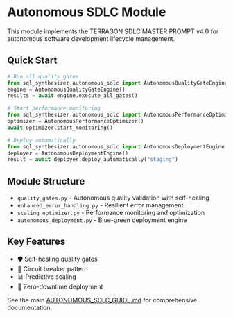 # Autonomous SDLC Module

This module implements the TERRAGON SDLC MASTER PROMPT v4.0 for autonomous software development lifecycle management.

## Quick Start

```python
# Run all quality gates
from sql_synthesizer.autonomous_sdlc import AutonomousQualityGateEngine
engine = AutonomousQualityGateEngine()
results = await engine.execute_all_gates()

# Start performance monitoring
from sql_synthesizer.autonomous_sdlc import AutonomousPerformanceOptimizer
optimizer = AutonomousPerformanceOptimizer()
await optimizer.start_monitoring()

# Deploy automatically
from sql_synthesizer.autonomous_sdlc import AutonomousDeploymentEngine
deployer = AutonomousDeploymentEngine()
result = await deployer.deploy_automatically("staging")
```

## Module Structure

- `quality_gates.py` - Autonomous quality validation with self-healing
- `enhanced_error_handling.py` - Resilient error management
- `scaling_optimizer.py` - Performance monitoring and optimization
- `autonomous_deployment.py` - Blue-green deployment engine

## Key Features

- 🛡️ Self-healing quality gates
- 🔄 Circuit breaker pattern
- 📊 Predictive scaling
- 🚀 Zero-downtime deployment

See the main [AUTONOMOUS_SDLC_GUIDE.md](../../AUTONOMOUS_SDLC_GUIDE.md) for comprehensive documentation.